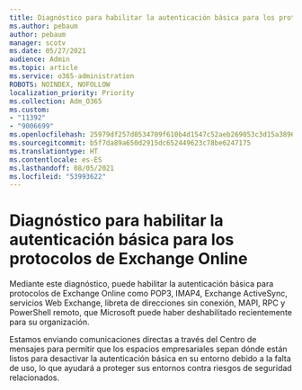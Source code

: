 ```yaml
---
title: Diagnóstico para habilitar la autenticación básica para los protocolos de Exchange Online
ms.author: pebaum
author: pebaum
manager: scotv
ms.date: 05/27/2021
audience: Admin
ms.topic: article
ms.service: o365-administration
ROBOTS: NOINDEX, NOFOLLOW
localization_priority: Priority
ms.collection: Adm_O365
ms.custom:
- "11392"
- "9006699"
ms.openlocfilehash: 25979df257d0534709f610b4d1547c52aeb269053c3d15a38969f15223b59e04
ms.sourcegitcommit: b5f7da89a650d2915dc652449623c78be6247175
ms.translationtype: HT
ms.contentlocale: es-ES
ms.lasthandoff: 08/05/2021
ms.locfileid: "53993622"
---
```

# <a name="diagnostic-to-enable-basic-authentication-for-exchange-online-protocols"></a>Diagnóstico para habilitar la autenticación básica para los protocolos de Exchange Online

Mediante este diagnóstico, puede habilitar la autenticación básica para protocolos de Exchange Online como POP3, IMAP4, Exchange ActiveSync, servicios Web Exchange, libreta de direcciones sin conexión, MAPI, RPC y PowerShell remoto, que Microsoft puede haber deshabilitado recientemente para su organización. 

Estamos enviando comunicaciones directas a través del Centro de mensajes para permitir que los espacios empresariales sepan dónde están listos para desactivar la autenticación básica en su entorno debido a la falta de uso, lo que ayudará a proteger sus entornos contra riesgos de seguridad relacionados.